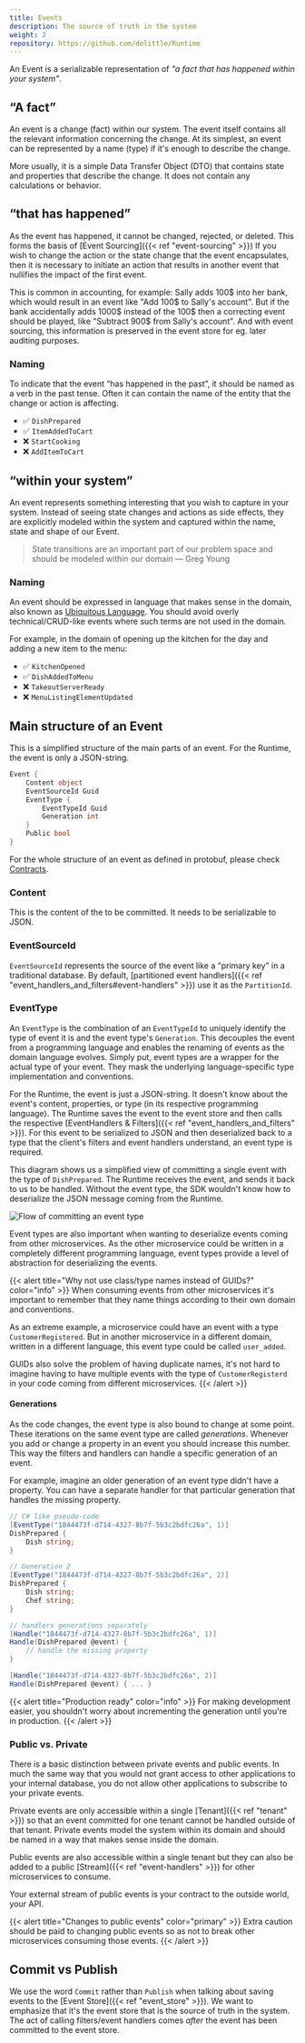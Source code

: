 ```yaml
---
title: Events
description: The source of truth in the system
weight: 2
repository: https://github.com/dolittle/Runtime
---
```


An Event is a serializable representation of _"a fact that has happened within your system"_.

## “A fact”
An event is a change (fact) within our system. The event itself contains all the relevant information concerning the change. At its simplest, an event can be represented by a name (type) if it's enough to describe the change.

More usually, it is a simple Data Transfer Object (DTO) that contains state and properties that describe the change. It does not contain any calculations or behavior.

## “that has happened” 
As the event has happened, it cannot be changed, rejected, or deleted. This forms the basis of [Event Sourcing]({{< ref "event-sourcing" >}}) If you wish to change the action or the state change that the event encapsulates, then it is necessary to initiate an action that results in another event that nullifies the impact of the first event.

This is common in accounting, for example:
Sally adds 100$ into her bank, which would result in an event like "Add 100$ to Sally's account". But if the bank accidentally adds 1000$ instead of the 100$ then a correcting event should be played, like "Subtract 900$ from Sally's account". And with event sourcing, this information is preserved in the event store for eg. later auditing purposes.

### Naming
To indicate that the event “has happened in the past”, it should be named as a verb in the past tense.  Often it can contain the name of the entity that the change or action is affecting.

- ✅ `DishPrepared`
- ✅ `ItemAddedToCart`
- ❌ `StartCooking`
- ❌ `AddItemToCart`

## “within your system”
An event represents something interesting that you wish to capture in your system. Instead of seeing state changes and actions as side effects, they are explicitly modeled within the system and captured within the name, state and shape of our Event.

> State transitions are an important part of our problem space and should be modeled within our domain — Greg Young

### Naming
An event should be expressed in language that makes sense in the domain, also known as [Ubiquitous Language](https://martinfowler.com/bliki/UbiquitousLanguage.html). You should avoid overly technical/CRUD-like events where such terms are not used in the domain.

For example, in the domain of opening up the kitchen for the day and adding a new item to the menu:
- ✅ `KitchenOpened`
- ✅ `DishAddedToMenu`
- ❌ `TakeoutServerReady`
- ❌ `MenuListingElementUpdated`

## Main structure of an Event
This is a simplified structure of the main parts of an event. For the Runtime, the event is only a JSON-string.

```csharp
Event {
    Content object
    EventSourceId Guid
    EventType {
        EventTypeId Guid
        Generation int
    }
    Public bool
}
```

For the whole structure of an event as defined in protobuf, please check [Contracts](https://github.com/dolittle/Contracts/tree/master/Source/Runtime/Events).

### Content
This is the content of the to be committed. It needs to be serializable to JSON.

### EventSourceId
`EventSourceId` represents the source of the event like a "primary key" in a traditional database. By default, [partitioned event handlers]({{< ref "event_handlers_and_filters#event-handlers" >}}) use it as the `PartitionId`.

### EventType
An `EventType` is the combination of an `EventTypeId` to uniquely identify the type of event it is and the event type's `Generation`.
This decouples the event from a programming language and enables the renaming of events as the domain language evolves.
Simply put, event types are a wrapper for the actual type of your event. They mask the underlying language-specific type implementation and conventions.

For the Runtime, the event is just a JSON-string. It doesn't know about the event's content, properties, or type (in its respective programming language). The Runtime saves the event to the event store and then calls the respective [EventHandlers & Filters]({{< ref "event_handlers_and_filters" >}}). For this event to be serialized to JSON and then deserialized back to a type that the client's filters and event handlers understand, an event type is required.

This diagram shows us a simplified view of committing a single event with the type of `DishPrepared`. The Runtime receives the event, and sends it back to us to be handled. Without the event type, the SDK wouldn't know how to deserialize the JSON message coming from the Runtime.

![Flow of committing an event type](/images/concepts/eventtype.png)

Event types are also important when wanting to deserialize events coming from other microservices. As the other microservice could be written in a completely different programming language, event types provide a level of abstraction for deserializing the events.

{{< alert title="Why not use class/type names instead of GUIDs?" color="info" >}}
When consuming events from other microservices it's important to remember that they name things according to their own domain and conventions.

As an extreme example, a microservice could have an event with a type `CustomerRegistered`. But in another microservice in a different domain, written in a different language, this event type could be called `user_added`.

GUIDs also solve the problem of having duplicate names, it's not hard to imagine having to have multiple events with the type of `CustomerRegisterd` in your code coming from different microservices.
{{< /alert >}}

#### Generations
As the code changes, the event type is also bound to change at some point. These iterations on the same event type are called _generations_. Whenever you add or change a property in an event you should increase this number. This way the filters and handlers can handle a specific generation of an event.

For example, imagine an older generation of an event type didn't have a property. You can have a separate handler for that particular generation that handles the missing property.
```csharp
// C# like pseudo-code
[EventType("1844473f-d714-4327-8b7f-5b3c2bdfc26a", 1)]
DishPrepared {
    Dish string;
}

// Generation 2
[EventType("1844473f-d714-4327-8b7f-5b3c2bdfc26a", 2)]
DishPrepared {
    Dish string;
    Chef string;
}

// handlers generations separately
[Handle("1844473f-d714-4327-8b7f-5b3c2bdfc26a", 1)]
Handle(DishPrepared @event) {
    // handle the missing property
}

[Handle("1844473f-d714-4327-8b7f-5b3c2bdfc26a", 2)]
Handle(DishPrepared @event) { ... }
```

{{< alert title="Production ready" color="info" >}}
For making development easier, you shouldn't worry about incrementing the generation until you're in production.
{{< /alert >}}

### Public vs. Private
There is a basic distinction between private events and public events. In much the same way that you would not grant access to other applications to your internal database, you do not allow other applications to subscribe to your private events.

Private events are only accessible within a single [Tenant]({{< ref "tenant" >}}) so that an event committed for one tenant cannot be handled outside of that tenant. Private events model the system within its domain and should be named in a way that makes sense inside the domain.

Public events are also accessible within a single tenant but they can also be added to a public [Stream]({{< ref "event-handlers" >}}) for other microservices to consume.

Your external stream of public events is your contract to the outside world, your API.

{{< alert title="Changes to public events" color="primary" >}}
Extra caution should be paid to changing public events so as not to break other microservices consuming those events.
{{< /alert >}}

## Commit vs Publish
We use the word `Commit` rather than `Publish` when talking about saving events to the [Event Store]({{< ref "event_store" >}}). We want to emphasize that it's the event store that is the source of truth in the system. The act of calling filters/event handlers comes _after_ the event has been committed to the event store.
